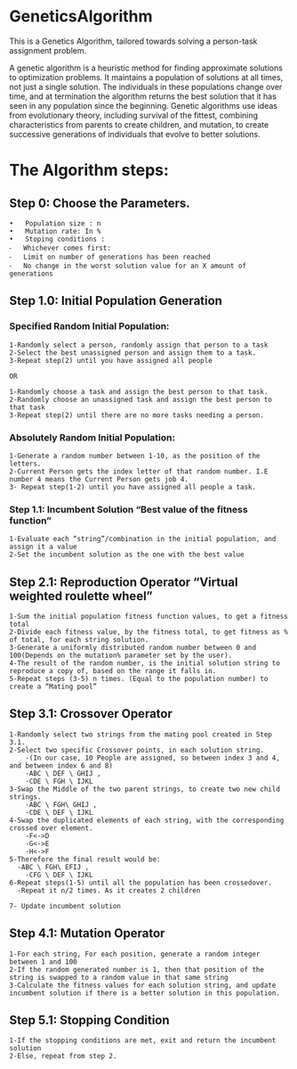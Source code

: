 # GeneticsAlgorithm
This is a Genetics Algorithm, tailored towards solving a person-task assignment problem.

A genetic algorithm is a heuristic method for finding approximate solutions to optimization problems. It maintains a population of solutions at all times, not just a single solution. The individuals in these populations change over time, and at termination the algorithm returns the best solution that it has seen in any population since the beginning.  Genetic algorithms use ideas from evolutionary theory, including survival of the fittest, combining characteristics from parents to create children, and mutation, to create successive generations of individuals that evolve to better solutions.

# The Algorithm steps:

  ## Step 0: Choose the Parameters.
	•	Population size : n
	•	Mutation rate: In %
	•	Stoping conditions :
	⁃	Whichever comes first:
	⁃	Limit on number of generations has been reached
	⁃	No change in the worst solution value for an X amount of generations


  ## Step 1.0: Initial Population Generation

  ### Specified Random Initial Population:

    1-Randomly select a person, randomly assign that person to a task
    2-Select the best unassigned person and assign them to a task.
    3-Repeat step(2) until you have assigned all people

    OR

    1-Randomly choose a task and assign the best person to that task.
    2-Randomly choose an unassigned task and assign the best person to that task
    3-Repeat step(2) until there are no more tasks needing a person. 


  ### Absolutely Random Initial Population:
    1-Generate a random number between 1-10, as the position of the letters.
    2-Current Person gets the index letter of that random number. I.E number 4 means the Current Person gets job 4.
    3- Repeat step(1-2) until you have assigned all people a task.
 

  ### Step 1.1: Incumbent Solution “Best value of the fitness function”

    1-Evaluate each “string”/combination in the initial population, and assign it a value
    2-Set the incumbent solution as the one with the best value 

  ## Step 2.1: Reproduction Operator “Virtual weighted roulette wheel”
    1-Sum the initial population fitness function values, to get a fitness total
    2-Divide each fitness value, by the fitness total, to get fitness as % of total, for each string solution.
    3-Generate a uniformly distributed random number between 0 and 100(Depends on the mutation% parameter set by the user). 
    4-The result of the random number, is the initial solution string to reproduce a copy of, based on the range it falls in.
    5-Repeat steps (3-5) n times. (Equal to the population number) to create a “Mating pool”

  ## Step 3.1: Crossover Operator
    1-Randomly select two strings from the mating pool created in Step 3.1. 
    2-Select two specific Crossover points, in each solution string.
	    -(In our case, 10 People are assigned, so between index 3 and 4, and between index 6 and 8)
    	-ABC \ DEF \ GHIJ , 
    	-CDE \ FGH \ IJKL
    3-Swap the Middle of the two parent strings, to create two new child strings.
    	-ABC \ FGH\ GHIJ , 
    	-CDE \ DEF \ IJKL
    4-Swap the duplicated elements of each string, with the corresponding crossed over element.
    	-F<->D
    	-G<->E
    	-H<->F
    5-Therefore the final result would be:
      -ABC \ FGH\ EFIJ , 
    	-CFG \ DEF \ IJKL
    6-Repeat steps(1-5) until all the population has been crossedover.
      -Repeat it n/2 times. As it creates 2 children 

    7- Update incumbent solution


  ## Step 4.1: Mutation Operator
    1-For each string, For each position, generate a random integer between 1 and 100
    2-If the random generated number is 1, then that position of the string is swapped to a random value in that same string 
    3-Calculate the fitness values for each solution string, and update incumbent solution if there is a better solution in this population.



  ## Step 5.1: Stopping Condition
    1-If the stopping conditions are met, exit and return the incumbent solution 
    2-Else, repeat from step 2.

